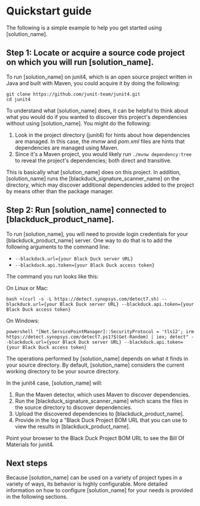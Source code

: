 # Quickstart guide

The following is a simple example to help you get started using [solution_name].

## Step 1: Locate or acquire a source code project on which you will run [solution_name].

To run [solution_name] on junit4, which is an open source project written in Java and built with Maven, you could acquire
it by doing the following:
```
git clone https://github.com/junit-team/junit4.git
cd junit4
```

To understand what [solution_name] does, it can be helpful to think about what you would do if you wanted to discover this
project's dependencies without using [solution_name]. You might do the following:

1. Look in the project directory (junit4) for hints about how dependencies are managed. In this case, the *mvnw* and *pom.xml* files are hints that dependencies are managed using Maven.
1. Since it's a Maven project, you would likely run `./mvnw dependency:tree` to reveal the project's dependencies; both direct and transitive.

This is basically what [solution_name] does on this project. In addition, [solution_name] runs the
[blackduck_signature_scanner_name] on the directory, which may discover additional dependencies
added to the project by means other than the package manager.

## Step 2: Run [solution_name] connected to [blackduck_product_name].

To run [solution_name], you will need to provide login credentials for your [blackduck_product_name]
server. One way to do that is to add the following arguments to the command line:

* `--blackduck.url={your Black Duck server URL}`
* `--blackduck.api.token={your Black Duck access token}`

The command you run looks like this:

On Linux or Mac:

````
bash <(curl -s -L https://detect.synopsys.com/detect7.sh) --blackduck.url={your Black Duck server URL} --blackduck.api.token={your Black Duck access token}
````

On Windows:

````
powershell "[Net.ServicePointManager]::SecurityProtocol = 'tls12'; irm https://detect.synopsys.com/detect7.ps1?$(Get-Random) | iex; detect" --blackduck.url={your Black Duck server URL} --blackduck.api.token={your Black Duck access token}
````

The operations performed by [solution_name] depends on what it finds in your source directory.
By default, [solution_name] considers the current working directory to be your source directory.

In the junit4 case, [solution_name] will:

1. Run the Maven detector, which uses Maven to discover dependencies.
2. Run the [blackduck_signature_scanner_name] which scans the files in the source directory to discover dependencies.
3. Upload the discovered dependencies to [blackduck_product_name].
4. Provide in the log a "Black Duck Project BOM URL that you can use to view the results in [blackduck_product_name].

Point your browser to the Black Duck Project BOM URL to see the Bill Of Materials for junit4.

## Next steps

Because [solution_name] can be used on a variety of project types in a variety of ways,
its behavior is highly configurable. More detailed information on how to configure [solution_name]
for your needs is provided in the following sections.


